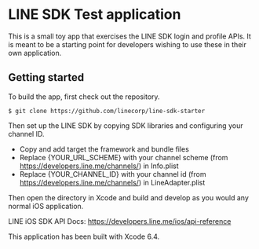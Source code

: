 # LINE SDK Test application

This is a small toy app that exercises the LINE SDK login and profile APIs. It is meant to be a starting point
for developers wishing to use these in their own application.

## Getting started

To build the app, first check out the repository.

```
$ git clone https://github.com/linecorp/line-sdk-starter
```

Then set up the LINE SDK by copying SDK libraries and configuring your channel ID.

* Copy and add target the framework and bundle files
* Replace {YOUR_URL_SCHEME} with your channel scheme (from https://developers.line.me/channels/) in Info.plist
* Replace {YOUR_CHANNEL_ID} with your channel id (from https://developers.line.me/channels/) in LineAdapter.plist

Then open the directory in Xcode and build and develop as you would any normal iOS application.

LINE iOS SDK API Docs: https://developers.line.me/ios/api-reference

This application has been built with Xcode 6.4.
